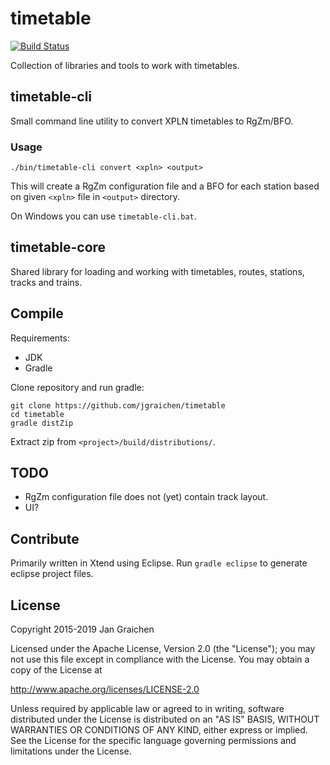 # timetable

[![Build Status](https://travis-ci.org/jgraichen/timetable.svg?branch=master)](https://travis-ci.org/jgraichen/timetable)

Collection of libraries and tools to work with timetables.

## timetable-cli

Small command line utility to convert XPLN timetables to RgZm/BFO.

### Usage

```shell
./bin/timetable-cli convert <xpln> <output>
```

This will create a RgZm configuration file and a BFO for each station based on given `<xpln>` file in `<output>` directory.

On Windows you can use `timetable-cli.bat`.

## timetable-core

Shared library for loading and working with timetables, routes, stations, tracks and trains.

## Compile

Requirements:

* JDK
* Gradle

Clone repository and run gradle:

```shell
git clone https://github.com/jgraichen/timetable
cd timetable
gradle distZip
```

Extract zip from `<project>/build/distributions/`.

## TODO

* RgZm configuration file does not (yet) contain track layout.
* UI?

## Contribute

Primarily written in Xtend using Eclipse. Run `gradle eclipse` to generate eclipse project files.

## License

Copyright 2015-2019 Jan Graichen

Licensed under the Apache License, Version 2.0 (the "License"); you may not use this file except in compliance with the License. You may obtain a copy of the License at

   http://www.apache.org/licenses/LICENSE-2.0

Unless required by applicable law or agreed to in writing, software distributed under the License is distributed on an "AS IS" BASIS, WITHOUT WARRANTIES OR CONDITIONS OF ANY KIND, either express or implied. See the License for the specific language governing permissions and limitations under the License.
